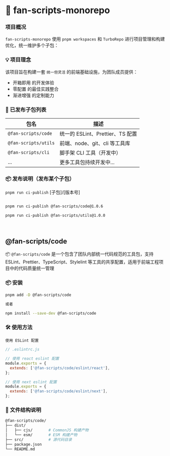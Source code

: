 # 🧩 fan-scripts-monorepo

### 项目概况 

`fan-scripts-monorepo` 使用 `pnpm workspaces` 和 `TurboRepo` 进行项目管理和构建优化，统一维护多个子包：


### 💡 项目理念

该项目旨在构建一套 `统一但灵活` 的前端基础设施，为团队成员提供：

- 开箱即用 的开发体验
- 零配置 的最佳实践整合
- 渐进增强 的定制能力

### 📁 已发布子包列表

| 包名                  | 描述                        |
| ------------------- | ------------------------- |
| `@fan-scripts/code` | 统一的 ESLint、Prettier、TS 配置 |
| `@fan-scripts/utils` | 前端、node、git、cli 等工具库 |
| `@fan-scripts/cli`  | 脚手架 CLI 工具（开发中）           |
| ...                 | 更多工具包持续开发中...             |


### 📦 发布说明（发布某个子包）

`pnpm run ci-publish` [子包]/[版本号]


```bash

pnpm run ci-publish @fan-scripts/code@1.0.6 

pnpm run ci-publish @fan-scripts/utils@1.0.0
```


<br />



## @fan-scripts/code

📦 `@fan-scripts/code` 是一个包含了团队内部统一代码规范的工具包，支持 ESLint、Prettier、TypeScript、Stylelint 等工具的共享配置，适用于前端工程项目中的代码质量统一管理

### 📦 安装

```bash
pnpm add -D @fan-scripts/code

或者

npm install --save-dev @fan-scripts/code
```

### 🛠 使用方法


`使用 ESLint 配置`

```js
// .eslintrc.js

// 使用 react eslint 配置
module.exports = {
  extends: ['@fan-scripts/code/eslint/react'],
};

// 使用 next eslint 配置
module.exports = {
  extends: ['@fan-scripts/code/eslint/next'],
};

```


### 📂 文件结构说明


```bash
@fan-scripts/code/
├── dist/
│   ├── cjs/       # CommonJS 构建产物
│   └── esm/       # ESM 构建产物
├── src/           # 源代码目录
├── package.json
└── README.md

```

